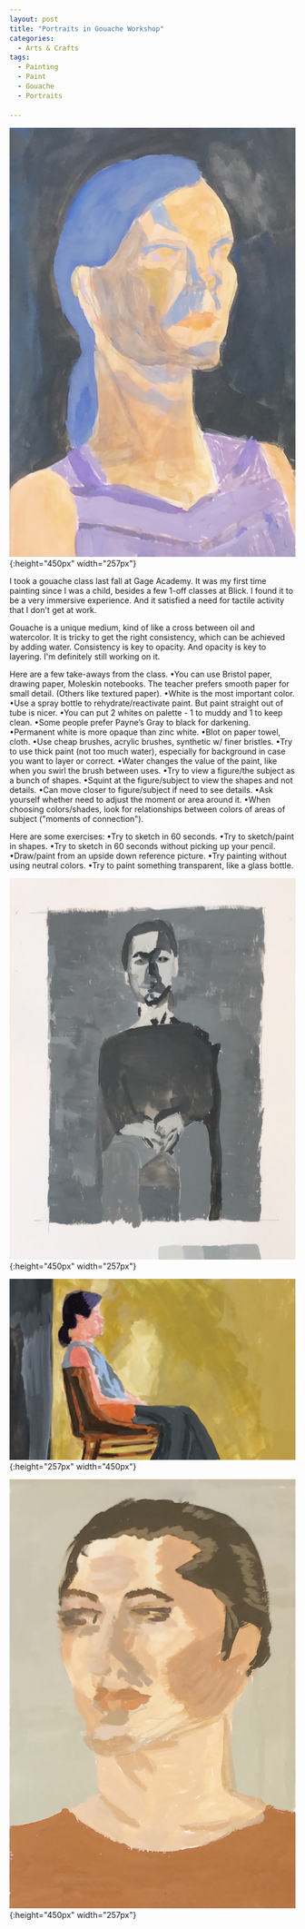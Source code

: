 ```yaml
---
layout: post
title: "Portraits in Gouache Workshop"
categories:
  - Arts & Crafts
tags:
  - Painting
  - Paint
  - Gouache
  - Portraits

---
```



![image](/assets/images/Painting1.jpeg){:height="450px" width="257px"}

I took a gouache class last fall at Gage Academy.  It was my first time painting since I was a child, besides a few 1-off classes at Blick.  I found it to be a very immersive experience.  And it satisfied a need for tactile activity that I don't get at work.  

Gouache is a unique medium, kind of like a cross between oil and watercolor.  It is tricky to get the right consistency, which can be achieved by adding water.  Consistency is key to opacity.  And opacity is key to layering.  I'm definitely still working on it.

Here are a few take-aways from the class.
•You can use Bristol paper, drawing paper, Moleskin notebooks.  The teacher prefers smooth paper for small detail. (Others like textured paper).
•White is the most important color.
•Use a spray bottle to rehydrate/reactivate paint.  But paint straight out of tube is nicer.
•You can put 2 whites on palette - 1 to muddy and 1 to keep clean.
•Some people prefer Payne’s Gray to black for darkening.
•Permanent white is more opaque than zinc white.
•Blot on paper towel, cloth.
•Use cheap brushes, acrylic brushes, synthetic w/ finer bristles.
•Try to use thick paint (not too much water), especially for background in case you want to layer or correct.
•Water changes the value of the paint, like when you swirl the brush between uses.
•Try to view a figure/the subject as a bunch of shapes.
•Squint at the figure/subject to view the shapes and not details.
•Can move closer to figure/subject if need to see details.
•Ask yourself whether need to adjust the moment or area around it.
•When choosing colors/shades, look for relationships between colors of areas of subject ("moments of connection").

Here are some exercises:
•Try to sketch in 60 seconds.
•Try to sketch/paint in shapes.
•Try to sketch in 60 seconds without picking up your pencil.
•Draw/paint from an upside down reference picture.
•Try painting without using neutral colors.
•Try to paint something transparent, like a glass bottle.

![image](/assets/images/Painting2.jpeg){:height="450px" width="257px"}


![image](/assets/images/Painting3.jpeg){:height="257px" width="450px"}


![image](/assets/images/Painting4.jpeg){:height="450px" width="257px"}


